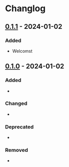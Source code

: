 # Changlog

## [0.1.1](https://github.com/ABertie/weather-app/compare/v0.1.0...v0.1.1) - 2024-01-02

### Added
* Welcomst

## [0.1.0](https://github.com/ABertie/weather-app/releases/tag/v0.1.0) - 2024-01-02

### Added 
-
### Changed
-
### Deprecated
-
### Removed
-
